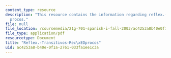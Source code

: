 ```yaml
---
content_type: resource
description: "This resource contains the information regarding reflex.-transitivos-rec\xED\
  procos."
file: null
file_location: /coursemedia/21g-701-spanish-i-fall-2003/ac4253a8b40e0f1a2761033fa1ee1c3a_MIT21G_701F03_13reflex.pdf
file_type: application/pdf
resourcetype: Document
title: "Reflex.-Transitivos-Rec\xEDprocos"
uid: ac4253a8-b40e-0f1a-2761-033fa1ee1c3a
---
```

